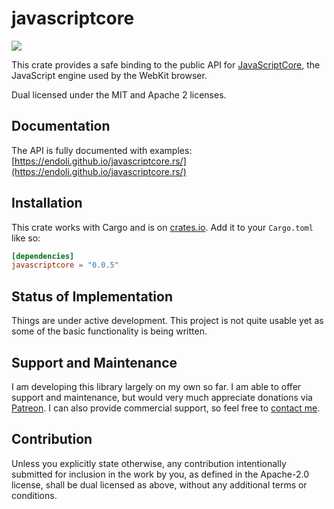 # javascriptcore

[![](https://img.shields.io/crates/v/javascriptcore.svg)](https://crates.io/crates/javascriptcore)

This crate provides a safe binding to the public API for
[JavaScriptCore](https://trac.webkit.org/wiki/JavaScriptCore),
the JavaScript engine used by the WebKit browser.

Dual licensed under the MIT and Apache 2 licenses.

## Documentation

The API is fully documented with examples:
[https://endoli.github.io/javascriptcore.rs/](https://endoli.github.io/javascriptcore.rs/)

## Installation

This crate works with Cargo and is on
[crates.io](https://crates.io/crates/javascriptcore).
Add it to your `Cargo.toml` like so:

```toml
[dependencies]
javascriptcore = "0.0.5"
```

## Status of Implementation

Things are under active development. This project is not quite
usable yet as some of the basic functionality is being written.

## Support and Maintenance

I am developing this library largely on my own so far. I am able
to offer support and maintenance, but would very much appreciate
donations via [Patreon](https://patreon.com/endoli). I can also
provide commercial support, so feel free to
[contact me](mailto:bruce.mitchener@gmail.com).

## Contribution

Unless you explicitly state otherwise, any contribution
intentionally submitted for inclusion in the work by you,
as defined in the Apache-2.0 license, shall be dual licensed
as above, without any additional terms or conditions.
